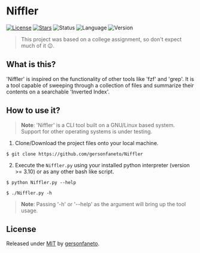 # Niffler

[![License](https://img.shields.io/github/license/gersonfaneto/Niffler?style=for-the-badge&logo=appveyor)](https://github.com/gersonfaneto/Niffler/blob/main/LICENSE)
[![Stars](https://img.shields.io/github/stars/gersonfaneto/Niffler?style=for-the-badge&logo=appveyor)](https://github.com/gersonfaneto/Niffler)
![Status](https://img.shields.io/static/v1?label=STATUS&message=DEVELOPMENT+🚧&color=yellow&style=for-the-badge)
![Language](https://img.shields.io/static/v1?label=LANGUAGE&message=Python&color=informational&style=for-the-badge)
![Version](https://img.shields.io/static/v1?label=VERSION&message=1.0&color=success&style=for-the-badge)

> This project was based on a college assignment, so don't expect much of it 😉.

## What is this?

'Niffler' is inspired on the functionality of other tools like 'fzf' and 'grep'. It is a tool
capable of sweeping through a collection of files and summarize their contents on
a searchable 'Inverted Index'.

## How to use it?

> **Note**: 'Niffler' is a CLI tool built on a GNU/Linux based system. Support for
> other operating systems is under testing.

1. Clone/Download the project files onto your local machine.

```console
$ git clone https://github.com/gersonfaneto/Niffler
```

2. Execute the `Niffler.py` using your installed python interpreter (version >= 3.10)
   or as any other bash like script.

```console
$ python Niffler.py --help
```

```console
$ ./Niffler.py -h
```

> **Note**: Passing '-h' or '--help' as the argument will bring up the tool usage.

## License

Released under [MIT](https://github.com/gersonfaneto/Niffler/blob/main/LICENSE) by [gersonfaneto](https://github.com/gersonfaneto).
